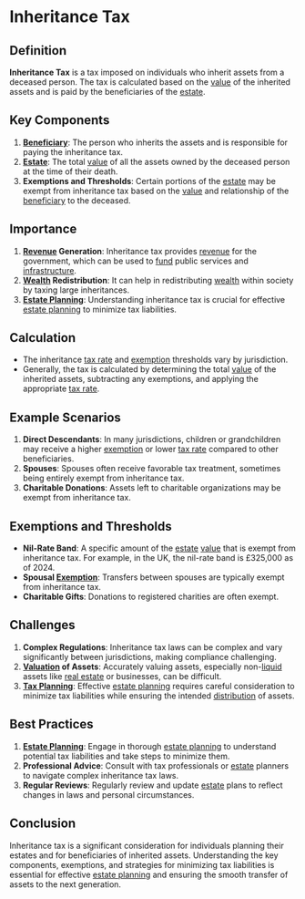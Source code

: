 # Inheritance Tax

## Definition
**Inheritance Tax** is a tax imposed on individuals who inherit assets from a deceased person. The tax is calculated based on the [value](../v/value.md) of the inherited assets and is paid by the beneficiaries of the [estate](../e/estate.md).

## Key Components
1. **[Beneficiary](../b/beneficiary.md)**: The person who inherits the assets and is responsible for paying the inheritance tax.
2. **[Estate](../e/estate.md)**: The total [value](../v/value.md) of all the assets owned by the deceased person at the time of their death.
3. **Exemptions and Thresholds**: Certain portions of the [estate](../e/estate.md) may be exempt from inheritance tax based on the [value](../v/value.md) and relationship of the [beneficiary](../b/beneficiary.md) to the deceased.

## Importance
1. **[Revenue](../r/revenue.md) Generation**: Inheritance tax provides [revenue](../r/revenue.md) for the government, which can be used to [fund](../f/fund.md) public services and [infrastructure](../i/infrastructure.md).
2. **[Wealth](../w/wealth.md) Redistribution**: It can help in redistributing [wealth](../w/wealth.md) within society by taxing large inheritances.
3. **[Estate Planning](../e/estate_planning.md)**: Understanding inheritance tax is crucial for effective [estate planning](../e/estate_planning.md) to minimize tax liabilities.

## Calculation
- The inheritance [tax rate](../t/tax_rate.md) and [exemption](../e/exemption.md) thresholds vary by jurisdiction. 
- Generally, the tax is calculated by determining the total [value](../v/value.md) of the inherited assets, subtracting any exemptions, and applying the appropriate [tax rate](../t/tax_rate.md).

## Example Scenarios
1. **Direct Descendants**: In many jurisdictions, children or grandchildren may receive a higher [exemption](../e/exemption.md) or lower [tax rate](../t/tax_rate.md) compared to other beneficiaries.
2. **Spouses**: Spouses often receive favorable tax treatment, sometimes being entirely exempt from inheritance tax.
3. **Charitable Donations**: Assets left to charitable organizations may be exempt from inheritance tax.

## Exemptions and Thresholds
- **Nil-Rate Band**: A specific amount of the [estate](../e/estate.md) [value](../v/value.md) that is exempt from inheritance tax. For example, in the UK, the nil-rate band is £325,000 as of 2024.
- **Spousal [Exemption](../e/exemption.md)**: Transfers between spouses are typically exempt from inheritance tax.
- **Charitable Gifts**: Donations to registered charities are often exempt.

## Challenges
1. **Complex Regulations**: Inheritance tax laws can be complex and vary significantly between jurisdictions, making compliance challenging.
2. **[Valuation](../v/valuation.md) of Assets**: Accurately valuing assets, especially non-[liquid](../l/liquid.md) assets like [real estate](../r/real_estate.md) or businesses, can be difficult.
3. **[Tax Planning](../t/tax_planning.md)**: Effective [estate planning](../e/estate_planning.md) requires careful consideration to minimize tax liabilities while ensuring the intended [distribution](../d/distribution.md) of assets.

## Best Practices
1. **[Estate Planning](../e/estate_planning.md)**: Engage in thorough [estate planning](../e/estate_planning.md) to understand potential tax liabilities and take steps to minimize them.
2. **Professional Advice**: Consult with tax professionals or [estate](../e/estate.md) planners to navigate complex inheritance tax laws.
3. **Regular Reviews**: Regularly review and update [estate](../e/estate.md) plans to reflect changes in laws and personal circumstances.

## Conclusion
Inheritance tax is a significant consideration for individuals planning their estates and for beneficiaries of inherited assets. Understanding the key components, exemptions, and strategies for minimizing tax liabilities is essential for effective [estate planning](../e/estate_planning.md) and ensuring the smooth transfer of assets to the next generation.

